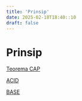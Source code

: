 ```yaml
---
title: 'Prinsip'
date: 2025-02-18T18:40::10
draft: false
---
```


# Prinsip

[Teorema CAP](Prinsip%2061e0da6790d24c5da64e79a059143d1b/Teorema%20CAP%20be4822e67a8d40888ab5715c7593e4b3.md)

[ACID](Prinsip%2061e0da6790d24c5da64e79a059143d1b/ACID%20b5027554516b4cffb8f4cbd388b2ddc1.md)

[BASE](Prinsip%2061e0da6790d24c5da64e79a059143d1b/BASE%201730606a27b749888399fab40772649e.md)
